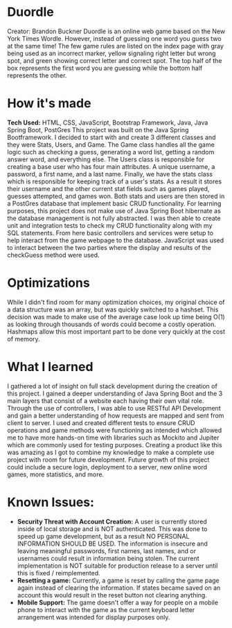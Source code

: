 # Duordle 
Creator: Brandon Buckner 
Duordle is an online web game based on the New York Times Wordle. However, instead of guessing one word you guess two at the same time! The few game rules are listed on the index page
with gray being used as an incorrect marker, yellow signaling right letter but wrong spot, and green showing correct letter and correct spot. The top half of the box represents the first word 
you are guessing while the bottom half represents the other. 

# How it's made 
**Tech Used:** HTML, CSS, JavaScript, Bootstrap Framework, Java, Java Spring Boot, PostGres 
This project was built on the Java Spring Bootframework. I decided to start with and create 3 different classes and they were Stats, Users, and Game. The Game class handles all the game logic such as checking a guess, 
generating a word list, getting a random answer word, and everything else. The Users class is responsible for creating a base user who has four main attributes. A unique username, a password, a first name, and a last name. 
Finally, we have the stats class which is responsible for keeping track of a user's stats. As a result it stores their username and the other current stat fields such as games played, guesses attempted, and games won. Both 
stats and users are then stored in a PostGres database that implement basic CRUD functionality. For learning purposes, this project does not make use of Java Spring Boot hibernate as the database management is not fully 
abstracted. I was then able to create unit and integration tests to check my CRUD functionality along with my SQL statements. From here basic controllers and services were setup to help interact from the game webpage to 
the database. JavaScript was used to interact between the two parties where the display and results of the checkGuess method were used. 

# Optimizations 
While I didn't find room for many optimization choices, my original choice of a data structure was an array, but was quickly switched to a hashset. This decision was made to make use of the average case look up time being O(1) as looking 
through thousands of words could become a costly operation. Hashmaps allow this most important part to be done very quickly at the cost of memory. 

# What I learned 
I gathered a lot of insight on full stack development during the creation of this project. I gained a deeper understanding of Java Spring Boot and the 3 main layers that consist of a website each having their own vital role. 
Through the use of controllers, I was able to use RESTful API Development and gain a better understanding of how requests are mapped and sent from client to server. I used and created different tests to ensure CRUD operations 
and game methods were functioning as intended which allowed me to have more hands-on time with libraries such as Mockito and Jupiter which are commonly used for testing purposes. Creating a product like this was 
amazing as I got to combine my knowledge to make a complete use project with room for future development. Future growth of this project could include a secure login, deployment to a server, new online word games, more statistics, 
and more. 

# Known Issues: 
- **Security Threat with Account Creation:** A user is currently stored inside of local storage and is NOT authenticated. This was done to speed up game development, but as a result NO PERSONAL INFORMATION SHOULD BE USED.
  The information is insecure and leaving meaningful passwords, first names, last names, and or usernames could result in information being stolen. The current implementation is NOT suitable for production release to a
  server until this is fixed / reimplemented. 
- **Resetting a game:** Currently, a game is reset by calling the game page again instead of clearing the information. If states became saved on an account this would result in the reset button not clearing anything.
- **Mobile Support:** The game doesn't offer a way for people on a mobile phone to interact with the game as the current keyboard letter arrangement was intended for display purposes only. 
